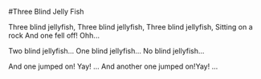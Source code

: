 #Three Blind Jelly Fish

Three blind jellyfish, 
Three blind jellyfish, 
Three blind jellyfish, 
Sitting on a rock 
And one fell off! Ohh... 

Two blind jellyfish...
One blind jellyfish...
No blind jellyfish...

And one jumped on! Yay! ...
And another one jumped on!Yay! ...